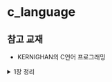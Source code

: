 # c_language
## 참고 교재
- KERNIGHAN의 C언어 프로그래밍

<details>
<summary>1장 정리</summary>

- 파일의 끝을 나타내는 기호는 -1 또는 0 이다.
- = 보다 !=의 우선순위가 높다.
- putchar()해당 정수값에 해당하는 아스키값을 출력한다.
- 이 책에서 call-by-reference, call-by-value
  - call-by-reference : 변수명을 매개변수로 넘겨줌
  - call-by-value : 값을 매개변수로 넘겨줌
- extern 자료형 변수명 : 다른 파일(또는 다른 위치)에 정의된 전역 변수나 함수가 있다고 선언만 해주는 키워드.
</details>
